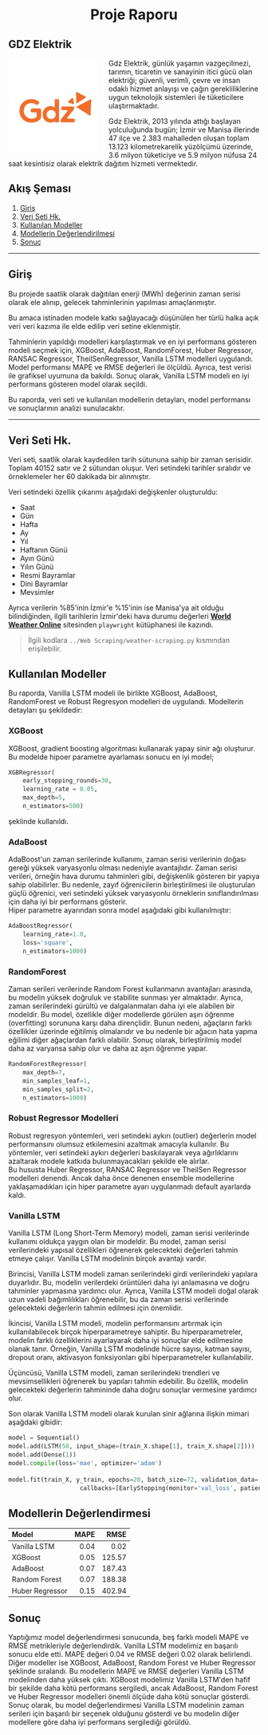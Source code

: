 <h1 align="center">Proje Raporu</h1>

<h2>GDZ Elektrik</h2>

<img src='./Images/gdz-logo.jpg' style="float: left;margin:5px 20px 5px 1px" height='180'> 

Gdz Elektrik, günlük yaşamın vazgeçilmezi, tarımın, ticaretin ve sanayinin itici gücü olan elektriği; güvenli, verimli, çevre ve insan odaklı hizmet anlayışı ve çağın gerekliliklerine uygun teknolojik sistemleri ile tüketicilere ulaştırmaktadır.

Gdz Elektrik, 2013 yılında attığı başlayan yolculuğunda bugün; İzmir ve Manisa illerinde 47 ilçe ve 2.383 mahalleden oluşan toplam 13.123 kilometrekarelik yüzölçümü üzerinde, 3.6 milyon tüketiciye ve 5.9  milyon nüfusa  24 saat kesintisiz olarak elektrik dağıtım hizmeti vermektedir.

## Akış Şeması
1. [Giriş](#giriş)
1. [Veri Seti Hk.](#veri-seti-hk)
1. [Kullanılan Modeller](#kullanılan-modeller)
1. [Modellerin Değerlendirilmesi](#model-değerlendirmesi)
1. [Sonuç](#sonuç)

<hr>

## Giriş

Bu projede saatlik olarak dağıtılan enerji (MWh) değerinin zaman serisi olarak ele alınıp,  gelecek tahminlerinin yapılması amaçlanmıştır.

Bu amaca istinaden modele katkı sağlayacağı düşünülen her türlü halka açık veri veri kazıma ile elde edilip veri setine eklenmiştir.

Tahminlerin yapıldığı modelleri karşılaştırmak ve en iyi performans gösteren modeli seçmek için, XGBoost, AdaBoost, RandomForest, Huber Regressor, RANSAC Regressor, TheilSenRegressor, Vanilla LSTM modelleri uygulandı. Model performansı MAPE ve RMSE değerleri ile ölçüldü. Ayrıca, test verisi ile grafiksel uyumuna da bakıldı. Sonuç olarak, Vanilla LSTM modeli en iyi performans gösteren model olarak seçildi.

Bu raporda, veri seti ve kullanılan modellerin detayları, model performansı ve sonuçlarının analizi sunulacaktır.

<hr>

## Veri Seti Hk.
Veri seti, saatlik olarak kaydedilen tarih sütununa sahip bir zaman serisidir. Toplam 40152 satır ve 2 sütundan oluşur. Veri setindeki tarihler sıralıdır ve örneklemeler her 60 dakikada bir alınmıştır.

Veri setindeki özellik çıkarımı aşağıdaki değişkenler oluşturuldu:
* Saat
* Gün
* Hafta
* Ay
* Yıl
* Haftanın Günü
* Ayın Günü
* Yılın Günü
* Resmi Bayramlar
* Dini Bayramlar
* Mevsimler

Ayrıca verilerin %85'inin İzmir'e %15'inin ise Manisa'ya ait olduğu bilindiğinden, ilgili tarihlerin İzmir'deki hava durumu değerleri **[World Weather Online](https://www.worldweatheronline.com/izmir-weather-history/izmir/tr.aspx)** sitesinden `playwright` kütüphanesi ile kazındı.

> İlgili kodlara `../Web Scraping/weather-scraping.py` kısmından erişilebilir.

## Kullanılan Modeller
Bu raporda, Vanilla LSTM modeli ile birlikte XGBoost, AdaBoost, RandomForest ve Robust Regresyon modelleri de uygulandı. Modellerin detayları şu şekildedir:

### XGBoost
XGBoost, gradient boosting algoritması kullanarak yapay sinir ağı oluşturur. Bu modelde hipoer parametre ayarlaması sonucu en iyi model;
```py
XGBRegressor(
    early_stopping_rounds=30,
    learning_rate = 0.05,
    max_depth=5,
    n_estimators=500)
```
şeklinde kullanıldı.


### AdaBoost
AdaBoost'un zaman serilerinde kullanımı, zaman serisi verilerinin doğası gereği yüksek varyasyonlu olması nedeniyle avantajlıdır. Zaman serisi verileri, örneğin hava durumu tahminleri gibi, değişkenlik gösteren bir yapıya sahip olabilirler. Bu nedenle, zayıf öğrenicilerin birleştirilmesi ile oluşturulan güçlü öğrenici, veri setindeki yüksek varyasyonlu örneklerin sınıflandırılması için daha iyi bir performans gösterir.  
Hiper parametre ayarından sonra model aşağıdaki gibi kullanılmıştır:
```py
AdaBoostRegressor(
    learning_rate=1.0,
    loss='square',
    n_estimators=1000)
```

### RandomForest
Zaman serileri verilerinde Random Forest kullanmanın avantajları arasında, bu modelin yüksek doğruluk ve stabilite sunması yer almaktadır. Ayrıca, zaman serilerindeki gürültü ve dalgalanmaları daha iyi ele alabilen bir modeldir. Bu model, özellikle diğer modellerde görülen aşırı öğrenme (overfitting) sorununa karşı daha dirençlidir. Bunun nedeni, ağaçların farklı özellikler üzerinde eğitilmiş olmalarıdır ve bu nedenle bir ağacın hata yapma eğilimi diğer ağaçlardan farklı olabilir. Sonuç olarak, birleştirilmiş model daha az varyansa sahip olur ve daha az aşırı öğrenme yapar.
```py
RandomForestRegressor(
    max_depth=7,
    min_samples_leaf=1,
    min_samples_split=2,
    n_estimators=1000)
```

### Robust Regressor Modelleri
Robust regresyon yöntemleri, veri setindeki aykırı (outlier) değerlerin model performansını olumsuz etkilemesini azaltmak amacıyla kullanılır. Bu yöntemler, veri setindeki aykırı değerleri baskılayarak veya ağırlıklarını azaltarak modele katkıda bulunmayacakları şekilde ele alırlar.  
Bu hususta Huber Regressor, RANSAC Regressor ve TheilSen Regressor modelleri denendi. Ancak daha önce denenen ensemble modellerine yaklaşamadıkları için hiper parametre ayarı uygulanmadı default ayarlarda kaldı.

### Vanilla LSTM
Vanilla LSTM (Long Short-Term Memory) modeli, zaman serisi verilerinde kullanımı oldukça yaygın olan bir modeldir. Bu model, zaman serisi verilerindeki yapısal özellikleri öğrenerek gelecekteki değerleri tahmin etmeye çalışır. Vanilla LSTM modelinin birçok avantajı vardır.

Birincisi, Vanilla LSTM modeli zaman serilerindeki girdi verilerindeki yapılara duyarlıdır. Bu, modelin verilerdeki örüntüleri daha iyi anlamasına ve doğru tahminler yapmasına yardımcı olur. Ayrıca, Vanilla LSTM modeli doğal olarak uzun vadeli bağımlılıkları öğrenebilir, bu da zaman serisi verilerinde gelecekteki değerlerin tahmin edilmesi için önemlidir.

İkincisi, Vanilla LSTM modeli, modelin performansını artırmak için kullanılabilecek birçok hiperparametreye sahiptir. Bu hiperparametreler, modelin farklı özelliklerini ayarlayarak daha iyi sonuçlar elde edilmesine olanak tanır. Örneğin, Vanilla LSTM modelinde hücre sayısı, katman sayısı, dropout oranı, aktivasyon fonksiyonları gibi hiperparametreler kullanılabilir.

Üçüncüsü, Vanilla LSTM modeli, zaman serilerindeki trendleri ve mevsimsellikleri öğrenerek bu yapıları tahmin edebilir. Bu özellik, modelin gelecekteki değerlerin tahmininde daha doğru sonuçlar vermesine yardımcı olur.

Son olarak Vanilla LSTM modeli olarak kurulan sinir ağlarına ilişkin mimari aşağdaki gibidir:
```py
model = Sequential()
model.add(LSTM(50, input_shape=(train_X.shape[1], train_X.shape[2])))
model.add(Dense(1))
model.compile(loss='mae', optimizer='adam')

model.fit(train_X, y_train, epochs=20, batch_size=72, validation_data=(test_X, y_test), 
                    callbacks=[EarlyStopping(monitor='val_loss', patience=10)], verbose=0, shuffle=False)
```

## Modellerin Değerlendirmesi

|Model|MAPE|RMSE|
|:---|---:|--:|
|Vanilla LSTM|0.04|0.02|
|XGBoost|0.05|125.57|
|AdaBoost|0.07|187.43|
|Random Forest|0.07|188.38|
|Huber Regressor|0.15|402.94|

## Sonuç
Yaptığımız model değerlendirmesi sonucunda, beş farklı modeli MAPE ve RMSE metrikleriyle değerlendirdik. Vanilla LSTM modelimiz en başarılı sonucu elde etti. MAPE değeri 0.04 ve RMSE değeri 0.02 olarak belirlendi. Diğer modeller ise XGBoost, AdaBoost, Random Forest ve Huber Regressor şeklinde sıralandı. Bu modellerin MAPE ve RMSE değerleri Vanilla LSTM modelinden daha yüksek çıktı. XGBoost modelimiz Vanilla LSTM'den hafif bir şekilde daha kötü performans sergiledi, ancak AdaBoost, Random Forest ve Huber Regressor modelleri önemli ölçüde daha kötü sonuçlar gösterdi. Sonuç olarak, bu model değerlendirmesi Vanilla LSTM modelinin zaman serileri için başarılı bir seçenek olduğunu gösterdi ve bu modelin diğer modellere göre daha iyi performans sergilediği görüldü.